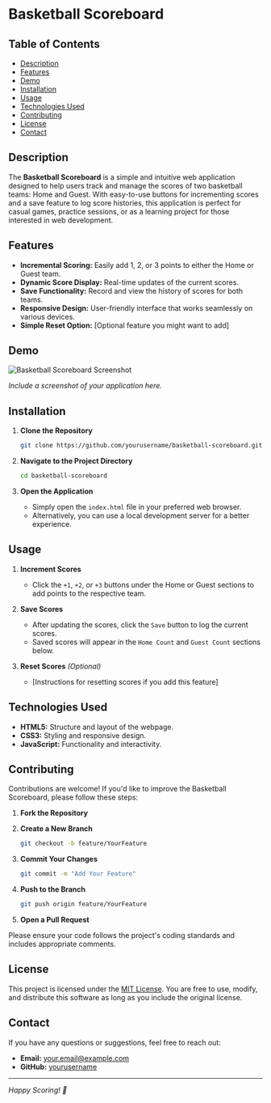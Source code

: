# Basketball Scoreboard

## Table of Contents
- [Description](#description)
- [Features](#features)
- [Demo](#demo)
- [Installation](#installation)
- [Usage](#usage)
- [Technologies Used](#technologies-used)
- [Contributing](#contributing)
- [License](#license)
- [Contact](#contact)

## Description

The **Basketball Scoreboard** is a simple and intuitive web application designed to help users track and manage the scores of two basketball teams: Home and Guest. With easy-to-use buttons for incrementing scores and a save feature to log score histories, this application is perfect for casual games, practice sessions, or as a learning project for those interested in web development.

## Features

- **Incremental Scoring:** Easily add 1, 2, or 3 points to either the Home or Guest team.
- **Dynamic Score Display:** Real-time updates of the current scores.
- **Save Functionality:** Record and view the history of scores for both teams.
- **Responsive Design:** User-friendly interface that works seamlessly on various devices.
- **Simple Reset Option:** [Optional feature you might want to add]

## Demo

![Basketball Scoreboard Screenshot](screenshot.png)

*Include a screenshot of your application here.*

## Installation

1. **Clone the Repository**

   ```bash
   git clone https://github.com/yourusername/basketball-scoreboard.git
   ```

2. **Navigate to the Project Directory**

   ```bash
   cd basketball-scoreboard
   ```

3. **Open the Application**

   - Simply open the `index.html` file in your preferred web browser.
   - Alternatively, you can use a local development server for a better experience.

## Usage

1. **Increment Scores**
   - Click the `+1`, `+2`, or `+3` buttons under the Home or Guest sections to add points to the respective team.

2. **Save Scores**
   - After updating the scores, click the `Save` button to log the current scores.
   - Saved scores will appear in the `Home Count` and `Guest Count` sections below.

3. **Reset Scores** *(Optional)*
   - [Instructions for resetting scores if you add this feature]

## Technologies Used

- **HTML5:** Structure and layout of the webpage.
- **CSS3:** Styling and responsive design.
- **JavaScript:** Functionality and interactivity.

## Contributing

Contributions are welcome! If you'd like to improve the Basketball Scoreboard, please follow these steps:

1. **Fork the Repository**

2. **Create a New Branch**

   ```bash
   git checkout -b feature/YourFeature
   ```

3. **Commit Your Changes**

   ```bash
   git commit -m "Add Your Feature"
   ```

4. **Push to the Branch**

   ```bash
   git push origin feature/YourFeature
   ```

5. **Open a Pull Request**

Please ensure your code follows the project's coding standards and includes appropriate comments.

## License

This project is licensed under the [MIT License](LICENSE). You are free to use, modify, and distribute this software as long as you include the original license.

## Contact

If you have any questions or suggestions, feel free to reach out:

- **Email:** your.email@example.com
- **GitHub:** [yourusername](https://github.com/yourusername)

---

*Happy Scoring! 🏀*

